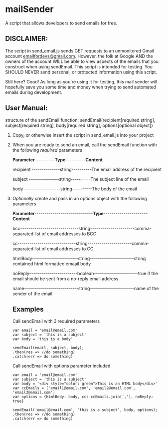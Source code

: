 # mailSender
A script that allows developers to send emails for free.

 ## DISCLAIMER:
 The script in send_email.js sends GET requests to an unmonitored Gmail account emailfordevs@gmail.com. However, the folk at Google AND the owners of the account WILL be able to view aspects of the emails that you construct when using sendEmail. This script is intended for testing. You SHOULD NEVER send personal, or protected information using this script.

Still here? Good! As long as you're using it for testing, this mail sender will hopefully save you some time and money when trying to send automated emails during development.

## User Manual:

structure of the sendEmail function:
sendEmail(recipient[required string], subject[required string], body[required string], options[optional object])

1. Copy, or otherwise insert the script in send_email.js into your project
2. When you are ready to send an email, call the sendEmail function with the following *required* parameters

    **Parameter**----------**Type**----------**Content**
    
      recipient --------------string----------The email address of the recipient
      
      subject ---------------string----------The subject line of the email
      
      body ------------------string----------The body of the email
      
  3. *Optionally* create and pass in an options object with the following parameters
  
      **Parameter**-----------------------------**Type**----------------------**Content**
      
      bcc-----------------------------string----------------------comma-separated list of email addresses to BCC
      
      cc-----------------------------string----------------------comma-separated list of email addresses to CC
      
      htmlBody-----------------------string----------------------string contained html formatted emaail body
      
      noReply------------------------boolean----------------------true if the email should be sent from a no-reply email address
      
      name---------------------------string----------------------name of the sender of the email
      
      
      ## Examples
      
      Call sendEmail with 3 required parameters
      ```
      var email = 'email@email.com'
      var subject = 'this is a subject'
      var body = 'this is a body'
      
      sendEmail(email, subject, body);
      .then(res => //do something)
      .catch(err => do something)
      ```
      Call sendEmail with options parameter included
      
      ```
      var email = 'email@email.com'
      var subject = 'this is a subject'
      var body = '<div style="color: green">This is an HTML body</div>'
      var ccEmails = ['email1@email.com', 'email2@email.com', 'email3@email.com']
      var options = {htmlBody: body, cc: ccEmails.join(','), noReply: true}      
      
      sendEmail('email@email.com', 'this is a subject', body, options);
      .then(res => //do something)
      .catch(err => do something)
      ```
